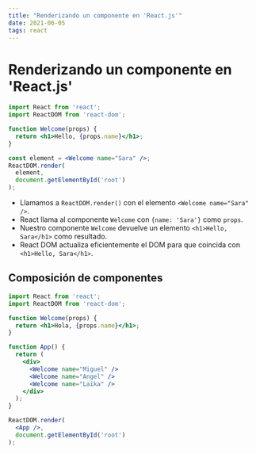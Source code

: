 ```yaml
---
title: "Renderizando un componente en 'React.js'"
date: 2021-06-05
tags: react
---
```


# Renderizando un componente en 'React.js'

````jsx
import React from 'react';
import ReactDOM from 'react-dom';

function Welcome(props) {
  return <h1>Hello, {props.name}</h1>;
}

const element = <Welcome name="Sara" />;
ReactDOM.render(
  element,
  document.getElementById('root')
);
````

- Llamamos a `ReactDOM.render()` con el elemento `<Welcome name="Sara" />`.
- React llama al componente `Welcome` con `{name: 'Sara'}` como `props`.
- Nuestro componente `Welcome` devuelve un elemento `<h1>Hello, Sara</h1>` como resultado.
- React DOM actualiza eficientemente el DOM para que coincida con `<h1>Hello, Sara</h1>`.

## Composición de componentes

````jsx
import React from 'react';
import ReactDOM from 'react-dom';

function Welcome(props) {
  return <h1>Hola, {props.name}</h1>;
}

function App() {
  return (
    <div>
      <Welcome name="Miguel" />
      <Welcome name="Angel" />
      <Welcome name="Laika" />
    </div>
  );
}

ReactDOM.render(
  <App />,
  document.getElementById('root')
);
````